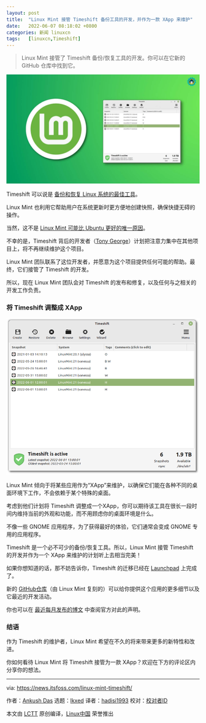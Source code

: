 ```yaml
---
layout: post
title:	"Linux Mint 接管 Timeshift 备份工具的开发，并作为一款 XApp 来维护"
date:	2022-06-07 08:18:02 +0800 
categories:	新闻 linuxcn 
tags:	[linuxcn,Timeshift]
---
```




> 
> Linux Mint 接管了 Timeshift 备份/恢复工具的开发。你可以在它新的 GitHub 仓库中找到它。
> 
> 
> 


![linux mint](/Asserts/Images/album/202206/07/081803dllixdspa5aau8aa.jpg)


Timeshift 可以说是 [备份和恢复 Linux 系统的最佳工具](https://itsfoss.com/backup-restore-linux-timeshift/)。


Linux Mint 也利用它帮助用户在系统更新时更方便地创建快照，确保快捷无碍的操作。


当然，这不是 [Linux Mint 可能比 Ubuntu 更好的唯一原因](https://itsfoss.com/linux-mint-vs-ubuntu/)。


不幸的是，Timeshift 背后的开发者（[Tony George](https://teejeetech.com/)）计划把注意力集中在其他项目上，将不再继续维护这个项目。


Linux Mint 团队联系了这位开发者，并愿意为这个项目提供任何可能的帮助。最终，它们接管了 Timeshift 的开发。


所以，现在 Linux Mint 团队会对 Timeshift 的发布和修复，以及任何与之相关的开发工作负责。


### 将 Timeshift 调整成 XApp


![](/Asserts/Images/album/202206/07/081803zw14o4pww0wqwwrs.png)


Linux Mint 倾向于将某些应用作为“XApp”来维护，以确保它们能在各种不同的桌面环境下工作，不会依赖于某个特殊的桌面。


考虑到他们计划将 Timeshift 调整成一个XApp，你可以期待该工具在很长一段时间内维持当前的外观和功能，而不用顾虑你的桌面环境是什么。


不像一些 GNOME 应用程序，为了获得最好的体验，它们通常会变成 GNOME 专用的应用程序。


Timeshift 是一个必不可少的备份/恢复工具。所以，Linux Mint 接管 Timeshift 的开发并作为一个 XApp 来维护的计划听上去相当完美！


如果你想知道的话，那不妨告诉你，Timeshift 的迁移已经在 [Launchpad](https://github.com/linuxmint/timeshift) 上完成了。


新的 [GitHub仓库](https://github.com/linuxmint/timeshift)（由 Linux Mint 复刻的）可以给你提供这个应用的更多细节以及它最近的开发活动。


你也可以在 [最近每月发布的博文](https://blog.linuxmint.com/?p=4323) 中查阅官方对此的声明。


### 结语


作为 Timeshift 的维护者，Linux Mint 希望在不久的将来带来更多的新特性和改进。


你如何看待 Linux Mint 将 Timeshift 接管为一款 XApp？欢迎在下方的评论区内分享你的想法。




---


via: <https://news.itsfoss.com/linux-mint-timeshift/>


作者：[Ankush Das](https://news.itsfoss.com/author/ankush/) 选题：[lkxed](https://github.com/lkxed) 译者：[hadisi1993](https://github.com/%E8%AF%91%E8%80%85ID) 校对：[校对者ID](https://github.com/%E6%A0%A1%E5%AF%B9%E8%80%85ID)


本文由 [LCTT](https://github.com/LCTT/TranslateProject) 原创编译，[Linux中国](https://linux.cn/) 荣誉推出
